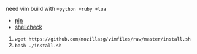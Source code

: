 need vim build with `+python +ruby +lua`

* [pip](https://pip.pypa.io/en/stable/installing/#installing-with-get-pip-py)
* [shellcheck](https://github.com/koalaman/shellcheck#installing)


1. `wget https://github.com/mozillazg/vimfiles/raw/master/install.sh`
2. `bash ./install.sh`
